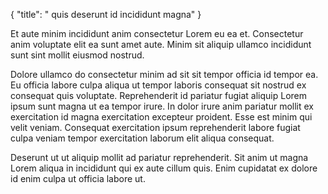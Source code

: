 {
  "title": " quis deserunt id incididunt magna"
}

Et aute minim incididunt anim consectetur Lorem eu ea et. Consectetur anim voluptate elit ea sunt amet aute. Minim sit aliquip ullamco incididunt sunt sint mollit eiusmod nostrud.

Dolore ullamco do consectetur minim ad sit sit tempor officia id tempor ea. Eu officia labore culpa aliqua ut tempor laboris consequat sit nostrud ex consequat quis voluptate. Reprehenderit id pariatur fugiat aliquip Lorem ipsum sunt magna ut ea tempor irure. In dolor irure anim pariatur mollit ex exercitation id magna exercitation excepteur proident. Esse est minim qui velit veniam. Consequat exercitation ipsum reprehenderit labore fugiat culpa veniam tempor exercitation laborum elit aliqua consequat.

Deserunt ut ut aliquip mollit ad pariatur reprehenderit. Sit anim ut magna Lorem aliqua in incididunt qui ex aute cillum quis. Enim cupidatat ex dolore id enim culpa ut officia labore ut.